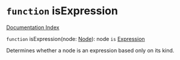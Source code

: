 # `function` isExpression

[Documentation Index](../README.md)

`function` isExpression(node: [Node](../interface.Node/README.md)): node `is` [Expression](../interface.Expression/README.md)

Determines whether a node is an expression based only on its kind.


